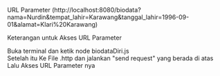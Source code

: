  URL Parameter (http://localhost:8080/biodata?nama=Nurdin&tempat_lahir=Karawang&tanggal_lahir=1996-09-01&alamat=Klari%20Karawang)


Keterangan untuk Akses URL Parameter

Buka terminal dan ketik node biodataDiri.js<br>
Setelah itu Ke File .http dan jalankan "send request" yang berada di atas<br>
Lalu Akses URL Parameter nya
